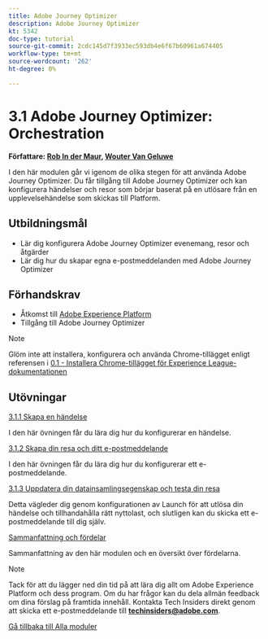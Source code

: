 ```yaml
---
title: Adobe Journey Optimizer
description: Adobe Journey Optimizer
kt: 5342
doc-type: tutorial
source-git-commit: 2cdc145d7f3933ec593db4e6f67b60961a674405
workflow-type: tm+mt
source-wordcount: '262'
ht-degree: 0%

---
```


# 3.1 Adobe Journey Optimizer: Orchestration

**Författare: [Rob In der Maur](https://www.linkedin.com/in/ridmaur/), [Wouter Van Geluwe](https://www.linkedin.com/in/woutervangeluwe/)**

I den här modulen går vi igenom de olika stegen för att använda Adobe Journey Optimizer. Du får tillgång till Adobe Journey Optimizer och kan konfigurera händelser och resor som börjar baserat på en utlösare från en upplevelsehändelse som skickas till Platform.

## Utbildningsmål

- Lär dig konfigurera Adobe Journey Optimizer evenemang, resor och åtgärder
- Lär dig hur du skapar egna e-postmeddelanden med Adobe Journey Optimizer

## Förhandskrav

- Åtkomst till [Adobe Experience Platform](https://experience.adobe.com/platform)
- Tillgång till Adobe Journey Optimizer

>[!NOTE]
>
>Glöm inte att installera, konfigurera och använda Chrome-tillägget enligt referensen i [0.1 - Installera Chrome-tillägget för Experience League-dokumentationen](../../gettingstarted/gettingstarted/ex1.md)

## Utövningar

[3.1.1 Skapa en händelse](./ex1.md)

I den här övningen får du lära dig hur du konfigurerar en händelse.

[3.1.2 Skapa din resa och ditt e-postmeddelande](./ex2.md)

I den här övningen får du lära dig hur du konfigurerar ett e-postmeddelande.

[3.1.3 Uppdatera din datainsamlingsegenskap och testa din resa](./ex3.md)

Detta vägleder dig genom konfigurationen av Launch för att utlösa din händelse och tillhandahålla rätt nyttolast, och slutligen kan du skicka ett e-postmeddelande till dig själv.

[Sammanfattning och fördelar](./summary.md)

Sammanfattning av den här modulen och en översikt över fördelarna.

>[!NOTE]
>
>Tack för att du lägger ned din tid på att lära dig allt om Adobe Experience Platform och dess program. Om du har frågor kan du dela allmän feedback om dina förslag på framtida innehåll. Kontakta Tech Insiders direkt genom att skicka ett e-postmeddelande till **techinsiders@adobe.com**.

[Gå tillbaka till Alla moduler](../../../overview.md)
